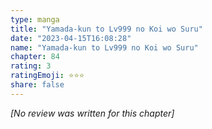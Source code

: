 ```yaml
---
type: manga
title: "Yamada-kun to Lv999 no Koi wo Suru"
date: "2023-04-15T16:08:28"
name: "Yamada-kun to Lv999 no Koi wo Suru"
chapter: 84
rating: 3
ratingEmoji: ⭐️⭐️⭐️
share: false
---
```


*[No review was written for this chapter]*
